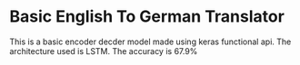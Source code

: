 # Basic English To German Translator
This is a basic encoder decder model made using keras functional api. The architecture used is LSTM. The accuracy is 67.9% 
